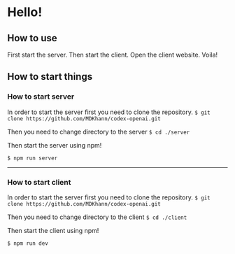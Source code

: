 # Hello!
## How to use

First start the server.
Then start the client.
Open the client website.
Voila!

## How to start things

### How to start server

In order to start the server first you need to clone the repository.
`$ git clone https://github.com/MDKhann/codex-openai.git`

Then you need to change directory to the server
`$ cd ./server`

Then start the server using npm!

`$ npm run server`

---------------------------------------------------------------

### How to start client

In order to start the server first you need to clone the repository.
`$ git clone https://github.com/MDKhann/codex-openai.git`

Then you need to change directory to the client
`$ cd ./client`

Then start the client using npm!

`$ npm run dev`